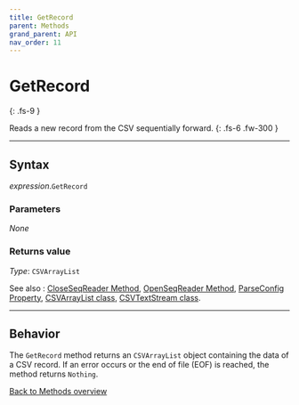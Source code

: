 ```yaml
---
title: GetRecord
parent: Methods
grand_parent: API
nav_order: 11
---
```


# GetRecord
{: .fs-9 }

Reads a new record from the CSV sequentially forward.
{: .fs-6 .fw-300 }

---

## Syntax

*expression*.`GetRecord`

### Parameters

_None_

### Returns value

*Type*: `CSVArrayList`

See also
: [CloseSeqReader Method](https://ws-garcia.github.io/VBA-CSV-interface/api/methods/closeseqreader.html), [OpenSeqReader Method](https://ws-garcia.github.io/VBA-CSV-interface/api/methods/openseqreader.html), [ParseConfig Property](https://ws-garcia.github.io/VBA-CSV-interface/api/properties/parseconf.html), [CSVArrayList class](https://ws-garcia.github.io/VBA-CSV-interface/api/csvarraylist.html), [CSVTextStream class](https://ws-garcia.github.io/VBA-CSV-interface/api/csvtextstream.html).

---

## Behavior

The `GetRecord` method returns an `CSVArrayList` object containing the data of a CSV record. If an error occurs or the end of file (EOF) is reached, the method returns `Nothing`.

[Back to Methods overview](https://ws-garcia.github.io/VBA-CSV-interface/api/methods/)